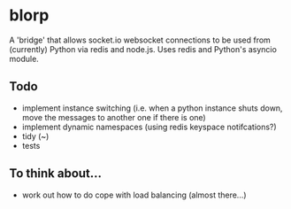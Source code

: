 # blorp
A 'bridge' that allows socket.io websocket connections to be used from (currently) Python via redis and node.js.
Uses redis and Python's asyncio module.

## Todo
- implement instance switching (i.e. when a python instance shuts down, move the messages to another one if there is one)
- implement dynamic namespaces (using redis keyspace notifcations?)
- tidy (~)
- tests

## To think about...
- work out how to do cope with load balancing (almost there...)
